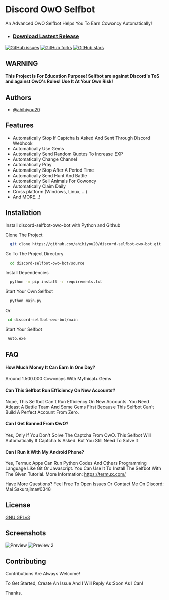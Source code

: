 
# Discord OwO Selfbot

An Advanced OwO Selfbot Helps You To Earn Cowoncy Automatically!

* ### [Download Lastest Release](https://github.com/ahihiyou20/discord-selfbot-owo-bot/tags)
[![GitHub issues](https://img.shields.io/github/issues/ahihiyou20/discord-selfbot-owo-bot?label=Open%20%C4%B0ssues)](https://github.com/ahihiyou20/discord-selfbot-owo-bot/issues)
[![GitHub forks](https://img.shields.io/github/forks/ahihiyou20/discord-selfbot-owo-bot)](https://github.com/ahihiyou20/discord-selfbot-owo-bot/network)
[![GitHub stars](https://img.shields.io/github/stars/ahihiyou20/discord-selfbot-owo-bot)](https://github.com/ahihiyou20/discord-selfbot-owo-bot/stargazers)



## WARNING

#### This Project Is For Education Purpose! Selfbot are against Discord's ToS and against OwO's Rules! Use It At Your Own Risk!


## Authors

- [@ahihiyou20](https://www.github.com/ahihiyou20)


## Features

- Automatically Stop If Captcha Is Asked And Sent Through Discord Webhook
- Automatically Use Gems
- Automatically Send Random Quotes To Increase EXP
- Automatically Change Channel
- Automatically Pray
- Automatically Stop After A Period Time
- Automatically Send Hunt And Battle
- Automatically Sell Animals For Cowoncy
- Automatically Claim Daily
- Cross platform (Windows, Linux, ...)
- And MORE...!
## Installation

Install discord-selfbot-owo-bot with Python and Github

Clone The Project

```bash
  git clone https://github.com/ahihiyou20/discord-selfbot-owo-bot.git
```

Go To The Project Directory

```bash
  cd discord-selfbot-owo-bot/source
```

Install Dependencies

```bash
  python -m pip install -r requirements.txt
```

Start Your Own Selfbot

```bash
  python main.py
```

Or

```bash
 cd discord-selfbot-owo-bot/main
```

Start Your Selfbot

```bash
 Auto.exe
```
    
## FAQ

#### How Much Money It Can Earn In One Day?

Around 1.500.000 Cowoncys With Mythical+ Gems

#### Can This Selfbot Run Efficiency On New Accounts?

Nope, This Selfbot Can't Run Efficiency On New Accounts. You Need Atleast A Battle Team And Some Gems First Because This Selfbot Can't Build A Perfect Account From Zero.

#### Can I Get Banned From OwO?

Yes, Only If You Don't Solve The Captcha From OwO. This Selfbot Will Automatically If Captcha Is Asked. But You Still Need To Solve It

#### Can I Run It With My Android Phone?

Yes, Termux Apps Can Run Python Codes And Others Programming Language Like Git Or Javascript. You Can Use It To Install The Selfbot With The Given Tutorial. More Information: https://termux.com/

Have More Questions? Feel Free To Open Issues Or Contact Me On Discord: Mai Sakurajima#0348 
## License

[GNU GPLv3](https://choosealicense.com/licenses/gpl-3.0/)


## Screenshots

![Preview](https://cdn.discordapp.com/attachments/963047907030892558/977820177171382312/Screenshot_20220522-132751_Termux.jpg)
![Preview 2](https://cdn.discordapp.com/attachments/915258272179707964/977823708754366474/Screenshot_20220522-134105_Termux.jpg)


## Contributing

Contributions Are Always Welcome!

To Get Started, Create An Issue And I Will Reply As Soon As I Can!

Thanks.
